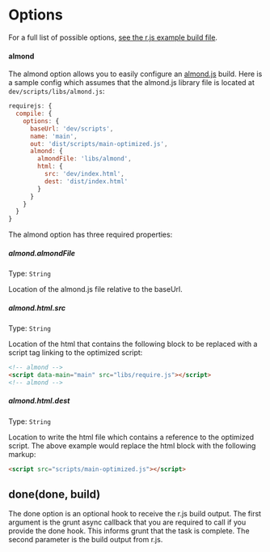 # Options

For a full list of possible options, [see the r.js example build file](https://github.com/jrburke/r.js/blob/master/build/example.build.js).

#### almond

The almond option allows you to easily configure an [almond.js](https://github.com/jrburke/almond) build. Here is a sample config which assumes that the almond.js library file is located at `dev/scripts/libs/almond.js`:

```js
requirejs: {
  compile: {
    options: {
      baseUrl: 'dev/scripts',
      name: 'main',
      out: 'dist/scripts/main-optimized.js',
      almond: {
        almondFile: 'libs/almond',
        html: {
          src: 'dev/index.html',
          dest: 'dist/index.html'
        }
      }
    }
  }
}
```

The almond option has three required properties: 

##### almond.almondFile
Type: `String`

Location of the almond.js file relative to the baseUrl.

##### almond.html.src
Type: `String`

Location of the html that contains the following block to be replaced with a script tag linking to the optimized script:
```html
<!-- almond -->
<script data-main="main" src="libs/require.js"></script>
<!-- almond -->
```

##### almond.html.dest
Type: `String`

Location to write the html file which contains a reference to the optimized script. The above example would replace the <!-- almond -->html block with the following markup:
```html
<script src="scripts/main-optimized.js"></script>
```

## done(done, build)

The done option is an optional hook to receive the r.js build output. The first argument is the grunt async callback that you are required to call if you provide the done hook. This informs grunt that the task is complete. The second parameter is the build output from r.js.

